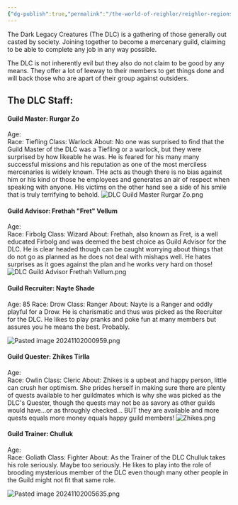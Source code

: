 ```yaml
---
{"dg-publish":true,"permalink":"/the-world-of-reighlor/reighlor-regions/kingdom-of-leloria/joleria/guilds-of-joleria/the-dlc/the-dark-legacy-creatures/"}
---
```


The Dark Legacy Creatures (The DLC) is a gathering of those generally out casted by society. Joining together to become a mercenary guild, claiming to be able to complete any job in any way possible. 

The DLC is not inherently evil but they also do not claim to be good by any means. They offer a lot of leeway to their members to get things done and will back those who are apart of their group against outsiders. 

## The DLC Staff:
#### Guild Master: Rurgar Zo
Age:  
Race:  Tiefling
Class: Warlock
About: No one was surprised to find that the Guild Master of the DLC was a Tiefling or a warlock, but they were surprised by how likeable he was. He is feared for his many many successful missions and his reputation as one of the most merciless mercenaries is widely known. THe acts as though there is no bias against him or his kind or those he employees and generates an air of respect when speaking with anyone. His victims on the other hand see a side of his smile that is truly terrifying to behold. 
![DLC Guild Master Rurgar Zo.png](/img/user/Z%20NPC%20Pics/DLC%20NPC%20Pics/DLC%20Guild%20Master%20Rurgar%20Zo.png)
#### Guild Advisor: Frethah "Fret" Vellum
Age:  
Race:  Firbolg
Class: Wizard
About: Frethah, also known as Fret, is a well educated Firbolg and was deemed the best choice as Guild Advisor for the DLC. He is clear headed though can be caught worrying about things that do not go as planned as he does not deal with mishaps well. He hates surprises as it goes against the plan and he works very hard on those! 
![DLC Guild Advisor Frethah Vellum.png](/img/user/Z%20NPC%20Pics/DLC%20NPC%20Pics/DLC%20Guild%20Advisor%20Frethah%20Vellum.png)
#### Guild Recruiter: Nayte Shade
Age:  85
Race:  Drow
Class: Ranger
About: Nayte is a Ranger and oddly playful for a Drow. He is charismatic and thus was picked as the Recruiter for the DLC. He likes to play pranks and poke fun at many members but assures you he means the best. Probably.

<div class="transclusion internal-embed is-loaded"><div class="markdown-embed">



![Pasted image 20241102000959.png](/img/user/Z%20NPC%20Pics/DLC%20NPC%20Pics/Pasted%20image%2020241102000959.png)

</div></div>

#### Guild Quester: Zhikes Tirlla
Age:  
Race:  Owlin
Class: Cleric 
About: Zhikes is a upbeat and happy person, little can crush her optimism. She prides herself in making sure there are plenty of quests available to her guildmates which is why she was picked as the DLC's Quester, though the quests may not be as savory as other guilds would have...or as throughly checked... BUT they are available and more quests equals more money equals happy guild members!
![Zhikes.png](/img/user/Z%20NPC%20Pics/DLC%20NPC%20Pics/Zhikes.png)
#### Guild Trainer: Chulluk 
Age:  
Race:  Goliath
Class: Fighter
About: As the Trainer of the DLC Chulluk takes his role seriously. Maybe too seriously. He likes to play into the role of brooding mysterious member of the DLC even though many other people in the Guild might not fit that same role. 

<div class="transclusion internal-embed is-loaded"><div class="markdown-embed">



![Pasted image 20241102005635.png](/img/user/Z%20NPC%20Pics/DLC%20NPC%20Pics/Pasted%20image%2020241102005635.png)

</div></div>
